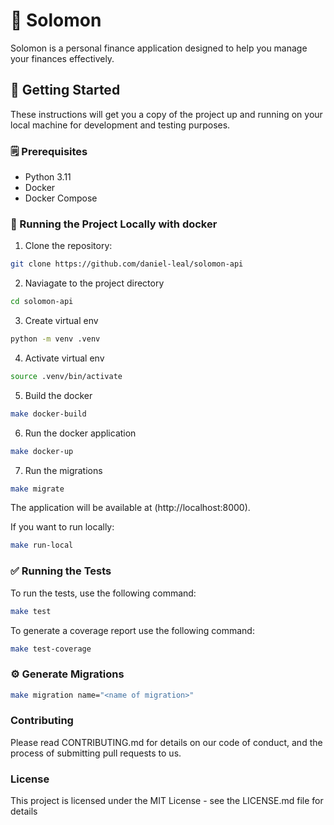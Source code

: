 # 🤑 Solomon

Solomon is a personal finance application designed to help you manage your finances effectively.

## 🚀 Getting Started

These instructions will get you a copy of the project up and running on your local machine for development and testing purposes.

### 🗒️ Prerequisites

- Python 3.11
- Docker
- Docker Compose

### 🐳 Running the Project Locally with docker

1. Clone the repository:

```sh
git clone https://github.com/daniel-leal/solomon-api
```

2. Naviagate to the project directory

```sh
cd solomon-api
```

3. Create virtual env

```sh
python -m venv .venv
```

4. Activate virtual env
```sh
source .venv/bin/activate
```

5. Build the docker
```sh
make docker-build
```

6. Run the docker application
```sh
make docker-up
```


7. Run the migrations
```sh
make migrate
```

The application will be available at (http://localhost:8000).


If you want to run locally:

```sh
make run-local
```


### ✅ Running the Tests

To run the tests, use the following command:

```sh
make test
```

To generate a coverage report use the following command:

```sh
make test-coverage
```

### ⚙️ Generate Migrations

```sh
make migration name="<name of migration>"
```

### Contributing
Please read CONTRIBUTING.md for details on our code of conduct, and the process
of submitting pull requests to us.

### License
This project is licensed under the MIT License - see the LICENSE.md file for details
